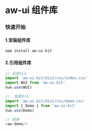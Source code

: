 # aw-ui 组件库

### 快速开始

#### 1.安装组件库

```shell
npm install aw-ui-kit
```

#### 2.引用组件库

```js
// 全部引入
import 'aw-ui-kit/dist/css/index.css'
import WUI from 'aw-ui-kit'
Vue.use(WUI)

//  按需引入
import 'aw-ui-kit/dist/css/demo.css'
import { Demo } from 'aw-ui-kit'
Vue.use(Demo)

// 使用 
<aw-demo/>
```
